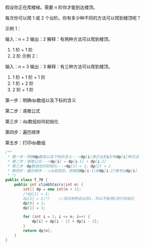 假设你正在爬楼梯。需要 n 阶你才能到达楼顶。

每次你可以爬 1 或 2 个台阶。你有多少种不同的方法可以爬到楼顶呢？

 

示例 1：

输入：n = 2
输出：2
解释：有两种方法可以爬到楼顶。
1. 1 阶 + 1 阶
2. 2 阶
示例 2：

输入：n = 3
输出：3
解释：有三种方法可以爬到楼顶。
1. 1 阶 + 1 阶 + 1 阶
2. 1 阶 + 2 阶
3. 2 阶 + 1 阶



第一步：明确dp数组以及下标的含义

第二步：递推公式

第三步：dp数组如何初始化

第四步：遍历顺序

第五步：打印dp数组

```java
/**
 * 第一步：明确dp数组以及下标的含义--->dp[i]表示达到i阶有dp[i]种方法
 * 第二步：递推公式--->dp[i] = dp[i-1] + dp[i-2]
 * 第三步：dp数组如何初始化--->dp[1] = 1; dp[2] = 2
 * 第四步：遍历顺序--->从前到后，即根据dp[i-1]和dp[i-2]推导出dp[i]
 * */
public class T_70 {
    public int climbStairs(int n) {
        int[] dp = new int[n + 1];
        /*dp[1] = 1;
        dp[2] = 2;*/    //测试用例会出现1，所以不能用2进行初始化
        dp[0] = 1;
        dp[1] = 1;

        for (int i = 2; i <= n; i++) {
            dp[i] = dp[i - 1] + dp[i - 2];
        }
        return dp[n];
    }
}
```

